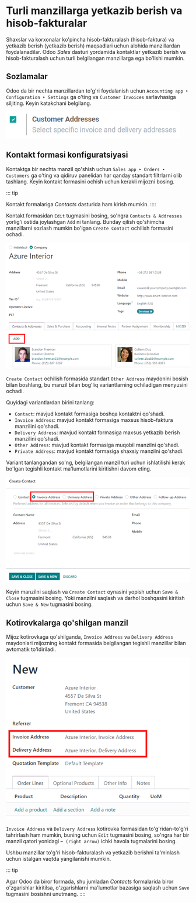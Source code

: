 # Turli manzillarga yetkazib berish va hisob-fakturalar

Shaxslar va korxonalar ko'pincha hisob-fakturalash (hisob-faktura) va yetkazib berish (yetkazib berish) maqsadlari uchun alohida manzillardan foydalanadilar. Odoo *Sales* dasturi yordamida kontaktlar yetkazib berish va hisob-fakturalash uchun turli belgilangan manzillarga ega bo'lishi mumkin.

## Sozlamalar

Odoo da bir nechta manzillardan to'g'ri foydalanish uchun `Accounting app ‣ Configuration ‣ Settings` ga o'ting va `Customer Invoices` sarlavhasiga siljiting. Keyin katakchani belgilang.

![Activate the Customer Addresses setting.](different_addresses/customer-addresses-setting.png)

## Kontakt formasi konfiguratsiyasi 

Kontaktga bir nechta manzil qo'shish uchun `Sales app ‣ Orders ‣ Customers` ga o'ting va qidiruv panelidan har qanday standart filtrlarni olib tashlang. Keyin kontakt formasini ochish uchun kerakli mijozni bosing.

::: tip

Kontakt formalariga *Contacts* dasturida ham kirish mumkin.
::::

Kontakt formasidan `Edit` tugmasini bosing, so'ngra `Contacts & Addresses` yorlig'i ostida joylashgan `Add` ni tanlang. Bunday qilish qo'shimcha manzillarni sozlash mumkin bo'lgan `Create Contact` ochilish formasini ochadi.

![Add a contact/address to the contact form.](different_addresses/contact-form-add-address.png)

`Create Contact` ochilish formasida standart `Other Address` maydonini bosish bilan boshlang, bu manzil bilan bog'liq variantlarning ochiladigan menyusini ochadi.

Quyidagi variantlardan birini tanlang:

- `Contact`: mavjud kontakt formasiga boshqa kontaktni qo'shadi.
- `Invoice Address`: mavjud kontakt formasiga maxsus hisob-faktura manzilini qo'shadi.
- `Delivery Address`: mavjud kontakt formasiga maxsus yetkazib berish manzilini qo'shadi.
- `Other Address`: mavjud kontakt formasiga muqobil manzilni qo'shadi.
- `Private Address`: mavjud kontakt formasiga shaxsiy manzilni qo'shadi.

Variant tanlangandan so'ng, belgilangan manzil turi uchun ishlatilishi kerak bo'lgan tegishli kontakt ma'lumotlarini kiritishni davom eting.

![Create a new contact/address on a contact form.](different_addresses/create-contact-window.png)

Keyin manzilni saqlash va `Create Contact` oynasini yopish uchun `Save & Close` tugmasini bosing. Yoki manzilni saqlash va darhol boshqasini kiritish uchun `Save & New` tugmasini bosing.

## Kotirovkalarga qo'shilgan manzil

Mijoz kotirovkaga qo'shilganda, `Invoice Address` va `Delivery Address` maydonlari mijozning kontakt formasida belgilangan tegishli manzillar bilan avtomatik to'ldiriladi.

![Invoice and Delivery Addresses autopopulate on a quotation.](different_addresses/quotation-address-autopopulate.png)

`Invoice Address` va `Delivery Address` kotirovka formasidan to'g'ridan-to'g'ri tahrirlash ham mumkin, buning uchun `Edit` tugmasini bosing, so'ngra har bir manzil qatori yonidagi `➡️ (right arrow)` ichki havola tugmalarini bosing.

Ushbu manzillar to'g'ri hisob-fakturalash va yetkazib berishni ta'minlash uchun istalgan vaqtda yangilanishi mumkin.

::: tip

Agar Odoo da biror formada, shu jumladan *Contacts* formalarida biror o'zgarishlar kiritilsa, o'zgarishlarni ma'lumotlar bazasiga saqlash uchun `Save` tugmasini bosishni unutmang.
::::